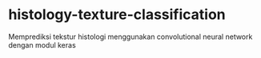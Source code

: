 # histology-texture-classification
Memprediksi tekstur histologi menggunakan convolutional neural network dengan modul keras
